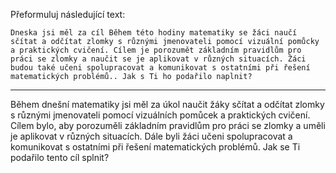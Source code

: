 Přeformuluj následující text:

```
Dneska jsi měl za cíl Během této hodiny matematiky se žáci naučí sčítat a odčítat zlomky s různými jmenovateli pomocí vizuální pomůcky a praktických cvičení. Cílem je porozumět základním pravidlům pro práci se zlomky a naučit se je aplikovat v různých situacích. Žáci budou také učeni spolupracovat a komunikovat s ostatními při řešení matematických problémů.. Jak s Ti ho podařilo naplnit?
```

---

<!-- chatcmpl-7DvfAxV4CQh8xWEyfWf4tPYGwdjRT -->

Během dnešní matematiky jsi měl za úkol naučit žáky sčítat a odčítat zlomky s různými jmenovateli pomocí vizuálních pomůcek a praktických cvičení. Cílem bylo, aby porozuměli základním pravidlům pro práci se zlomky a uměli je aplikovat v různých situacích. Dále byli žáci učeni spolupracovat a komunikovat s ostatními při řešení matematických problémů. Jak se Ti podařilo tento cíl splnit?